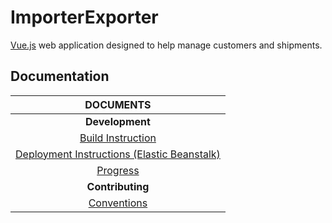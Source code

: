 # ImporterExporter

[Vue.js](https://vuejs.org/) web application designed to help manage customers and shipments.

## Documentation

|                              DOCUMENTS                             |
|:------------------------------------------------------------------:|
|                           **Development**                          |
|                  [Build Instruction](doc/build.md)                 |
|    [Deployment Instructions (Elastic Beanstalk)](doc/deploy.md)    |
| [Progress](https://github.com/dbrizan/ImporterExporter/projects/2) |
|                          **Contributing**                          |
|                  [Conventions](doc/conventions.md)                 |
